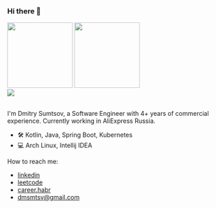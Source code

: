 ### Hi there 👋

<div align='left'>
   <img height=150 src="https://github-readme-stats.vercel.app/api?username=sumtsov&show_icons=true&count_private=true"/>
   <img height=150 src="https://github-readme-stats.vercel.app/api/top-langs/?username=sumtsov&layout=compact"/>
</div>
<div align='left'>
   <img src="https://komarev.com/ghpvc/?username=sumtsov&style=flat-square"/>
</div>
<br/>

I'm Dmitry Sumtsov, a Software Engineer with 4+ years of commercial experience. Currently working in AliExpress Russia.

- :hammer_and_wrench: Kotlin, Java, Spring Boot, Kubernetes
- :computer: Arch Linux, Intellij IDEA

How to reach me:
- [linkedin](https://www.linkedin.com/in/dmitry-sumtsov-5417ba192)
- [leetcode](https://leetcode.com/dsumtsov)
- [career.habr](https://career.habr.com/d-sumtsov)
- dmsmtsv@gmail.com

